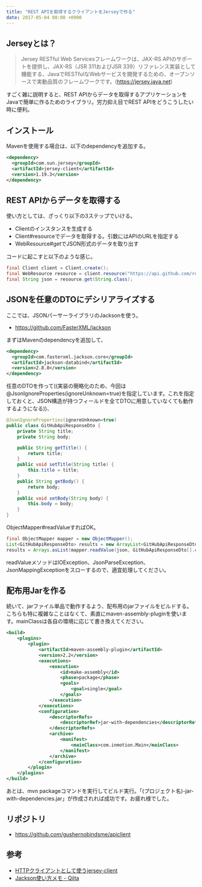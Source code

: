 ```yaml
---
title: "REST APIを取得するクライアントをJerseyで作る"
date: 2017-05-04 08:00 +0900
---
```


## Jerseyとは？
> Jersey RESTful Web Servicesフレームワークは、JAX-RS APIのサポートを提供し、JAX-RS（JSR 311およびJSR 339）リファレンス実装として機能する、JavaでRESTfulなWebサービスを開発するための、オープンソースで実動品質のフレームワークです。(https://jersey.java.net)

すごく雑に説明すると、REST APIからデータを取得するアプリケーションをJavaで簡単に作るためのライブラリ。労力抑え目でREST APIをどうこうしたい時に便利。

## インストール
Mavenを使用する場合は、以下のdependencyを追加する。

```xml
<dependency>
  <groupId>com.sun.jersey</groupId>
  <artifactId>jersey-client</artifactId>
  <version>1.19.3</version>
</dependency>
```

## REST APIからデータを取得する
使い方としては、ざっくり以下の3ステップでいける。

* Clientのインスタンスを生成する
* Client#resourceでデータを取得する。引数にはAPIのURLを指定する
* WebResource#getでJSON形式のデータを取り出す

コードに起こすと以下のような感じ。

```java
final Client client = Client.create();
final WebResource resource = client.resource("https://api.github.com/repos/spring-projects/spring-boot/issues");
final String json = resource.get(String.class);
```

## JSONを任意のDTOにデシリアライズする
ここでは、JSONパーサーライブラリのJacksonを使う。  

- https://github.com/FasterXML/jackson

まずはMavenのdependencyを追加して、

```xml
<dependency>
  <groupId>com.fasterxml.jackson.core</groupId>
  <artifactId>jackson-databind</artifactId>
  <version>2.8.8</version>
</dependency>
```

任意のDTOを作って((実装の簡略化のため、今回は@JsonIgnoreProperties(ignoreUnknown=true)を指定しています。これを指定しておくと、JSON構造が持つフィールドを全てDTOに用意していなくても動作するようになる))、

```java
@JsonIgnoreProperties(ignoreUnknown=true)
public class GitHubApiResponseDto {
    private String title;
    private String body;

    public String getTitle() {
        return title;
    }
    public void setTitle(String title) {
        this.title = title;
    }
    public String getBody() {
        return body;
    }
    public void setBody(String body) {
        this.body = body;
    }
}
```

ObjectMapper#readValueすればOK。

```java
final ObjectMapper mapper = new ObjectMapper();
List<GitHubApiResponseDto> results = new ArrayList<GitHubApiResponseDto>();
results = Arrays.asList(mapper.readValue(json, GitHubApiResponseDto[].class));
```

readValueメソッドはIOException、JsonParseException、JsonMappingExceptionをスローするので、適宜処理してください。

## 配布用Jarを作る
続いて、jarファイル単品で動作するよう、配布用のjarファイルをビルドする。  
こちらも特に複雑なことはなくて、素直にmaven-assembly-pluginを使います。mainClassは各自の環境に応じて書き換えてください。

```xml
<build>
    <plugins>
        <plugin>
            <artifactId>maven-assembly-plugin</artifactId>
            <version>2.2</version>
            <executions>
                <execution>
                    <id>make-assembly</id>
                    <phase>package</phase>
                    <goals>
                        <goal>single</goal>
                    </goals>
                </execution>
            </executions>
            <configuration>
                <descriptorRefs>
                    <descriptorRef>jar-with-dependencies</descriptorRef>
                </descriptorRefs>
                <archive>
                    <manifest>
                        <mainClass>com.inmotion.Main</mainClass>
                    </manifest>
                </archive>
            </configuration>
        </plugin>
    </plugins>
</build>
```

あとは、mvn packageコマンドを実行してビルド実行。「(プロジェクト名)-jar-with-dependencies.jar」が作成されれば成功です。お疲れ様でした。

## リポジトリ
- https://github.com/gushernobindsme/apiclient

## 参考
- [HTTPクライアントとして使うjersey-client](https://www.akirakoyasu.net/2012/02/05/jerey-client-useful-http-client/)
- [Jackson使い方メモ - Qiita](https://qiita.com/opengl-8080/items/b613b9b3bc5d796c840c)